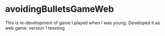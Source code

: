 # avoidingBulletsGameWeb
This is re-development of game I played when I was young. Developed it as web game.
version 1
teseting
